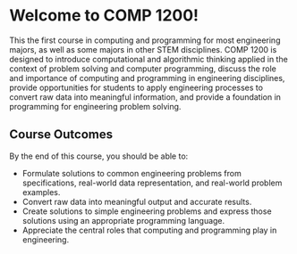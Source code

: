 # Welcome to COMP 1200!

This the first course in computing and programming for most engineering
majors, as well as some majors in other STEM disciplines. COMP 1200 is
designed to introduce computational and algorithmic thinking applied in the
context of problem solving and computer programming, discuss the role and
importance of computing and programming in engineering disciplines, provide
opportunities for students to apply engineering processes to convert raw data
into meaningful information, and provide a foundation in programming for
engineering problem solving.

## Course Outcomes

By the end of this course, you should be able to:

- Formulate solutions to common engineering problems from specifications, real-world data representation, and real-world problem examples.
- Convert raw data into meaningful output and accurate results.
- Create solutions to simple engineering problems and express those solutions using an appropriate programming language.
- Appreciate the central roles that computing and programming play in engineering.

